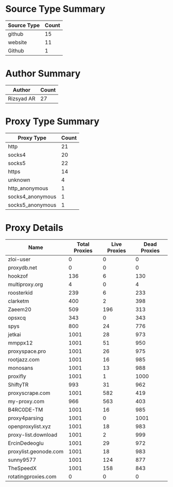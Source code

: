 # Source Type Summary

| Source Type | Count |
|-------------|-------|
| github | 15 |
| website | 11 |
| Github | 1 |


# Author Summary

| Author | Count |
|--------|-------|
| Rizsyad AR | 27 |


# Proxy Type Summary

| Proxy Type | Count |
|------------|-------|
| http | 21 |
| socks4 | 20 |
| socks5 | 22 |
| https | 14 |
| unknown | 4 |
| http_anonymous | 1 |
| socks4_anonymous | 1 |
| socks5_anonymous | 1 |


# Proxy Details

| Name | Total Proxies | Live Proxies | Dead Proxies |
|------|---------------|--------------|---------------|
| zloi-user | 0 | 0 | 0 |
| proxydb.net | 0 | 0 | 0 |
| hookzof | 136 | 6 | 130 |
| multiproxy.org | 4 | 0 | 4 |
| roosterkid | 239 | 6 | 233 |
| clarketm | 400 | 2 | 398 |
| Zaeem20 | 509 | 196 | 313 |
| opsxcq | 343 | 0 | 343 |
| spys | 800 | 24 | 776 |
| jetkai | 1001 | 28 | 973 |
| mmppx12 | 1001 | 51 | 950 |
| proxyspace.pro | 1001 | 26 | 975 |
| rootjazz.com | 1001 | 16 | 985 |
| monosans | 1001 | 13 | 988 |
| proxifly | 1001 | 1 | 1000 |
| ShiftyTR | 993 | 31 | 962 |
| proxyscrape.com | 1001 | 582 | 419 |
| my-proxy.com | 966 | 563 | 403 |
| B4RC0DE-TM | 1001 | 16 | 985 |
| proxy4parsing | 1001 | 0 | 1001 |
| openproxylist.xyz | 1001 | 18 | 983 |
| proxy-list.download | 1001 | 2 | 999 |
| ErcinDedeoglu | 1001 | 29 | 972 |
| proxylist.geonode.com | 1001 | 18 | 983 |
| sunny9577 | 1001 | 124 | 877 |
| TheSpeedX | 1001 | 158 | 843 |
| rotatingproxies.com | 0 | 0 | 0 |

